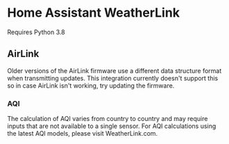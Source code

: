 # Home Assistant WeatherLink

Requires Python 3.8

## AirLink

Older versions of the AirLink firmware use a different data structure format when transmitting updates.
This integration currently doesn't support this so in case AirLink isn't working, try updating the firmware.

### AQI

The calculation of AQI varies from country to country and may require inputs that are not available to a single sensor.
For AQI calculations using the latest AQI models, please visit WeatherLink.com.
